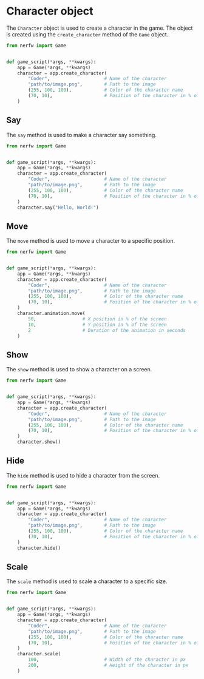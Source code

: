 # Character object

The `Character` object is used to create a character in the game.
The object is created using the `create_character` method of the `Game` object.

```python
from nerfw import Game


def game_script(*args, **kwargs):
    app = Game(*args, **kwargs)
    character = app.create_character(
        "Coder",                    # Name of the character
        "path/to/image.png",        # Path to the image
        (255, 100, 100),            # Color of the character name
        (70, 10),                   # Position of the character in % of the screen
    )
```

## Say

The `say` method is used to make a character say something.

```python
from nerfw import Game


def game_script(*args, **kwargs):
    app = Game(*args, **kwargs)
    character = app.create_character(
        "Coder",                    # Name of the character
        "path/to/image.png",        # Path to the image
        (255, 100, 100),            # Color of the character name
        (70, 10),                   # Position of the character in % of the screen
    )
    character.say("Hello, World!")
```

## Move

The `move` method is used to move a character to a specific position.

```python
from nerfw import Game


def game_script(*args, **kwargs):
    app = Game(*args, **kwargs)
    character = app.create_character(
        "Coder",                    # Name of the character
        "path/to/image.png",        # Path to the image
        (255, 100, 100),            # Color of the character name
        (70, 10),                   # Position of the character in % of the screen
    )
    character.animation.move(
        50,                 # X position in % of the screen
        10,                 # Y position in % of the screen
        2                   # Duration of the animation in seconds
    )
```

## Show

The `show` method is used to show a character on a screen.

```python
from nerfw import Game


def game_script(*args, **kwargs):
    app = Game(*args, **kwargs)
    character = app.create_character(
        "Coder",                    # Name of the character
        "path/to/image.png",        # Path to the image
        (255, 100, 100),            # Color of the character name
        (70, 10),                   # Position of the character in % of the screen
    )
    character.show()
```

## Hide

The `hide` method is used to hide a character from the screen.

```python
from nerfw import Game


def game_script(*args, **kwargs):
    app = Game(*args, **kwargs)
    character = app.create_character(
        "Coder",                    # Name of the character
        "path/to/image.png",        # Path to the image
        (255, 100, 100),            # Color of the character name
        (70, 10),                   # Position of the character in % of the screen
    )
    character.hide()
```

## Scale

The `scale` method is used to scale a character to a specific size.

```python
from nerfw import Game


def game_script(*args, **kwargs):
    app = Game(*args, **kwargs)
    character = app.create_character(
        "Coder",                    # Name of the character
        "path/to/image.png",        # Path to the image
        (255, 100, 100),            # Color of the character name
        (70, 10),                   # Position of the character in % of the screen
    )
    character.scale(
        100,                        # Width of the character in px
        200,                        # Height of the character in px
    )
```